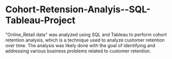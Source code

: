 # Cohort-Retension-Analyis--SQL-Tableau-Project
"Online_Retail data" was analyzed using SQL and Tableau to perform cohort retention analysis, which is a technique used to analyze customer retention over time. The analysis was likely done with the goal of identifying and addressing various business problems related to customer retention.
